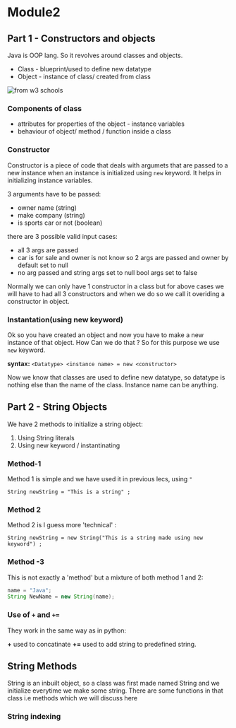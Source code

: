 # Module2 

## Part 1 - Constructors and objects

Java is OOP lang. So it revolves around classes and objects.

- Class - blueprint/used to define new datatype 
- Object - instance of class/ created from class

![from w3 schools](https://user-images.githubusercontent.com/30211412/117099959-21dd9e00-ad90-11eb-96e3-e5eb547d25cf.png)


### Components of class 

- attributes for properties of the object - instance variables 
- behaviour of object/ method / function inside a class 

### Constructor

Constructor is a piece of code that deals with argumets that are passed to a new instance when an instance is initialized using `new` keyword. It helps in initializing instance variables.

3 arguments have to be passed: 
- owner name (string)
- make company (string)
- is sports car or not (boolean)
    
there are 3 possible valid input cases: 
- all 3 args are passed 
- car is for sale and owner is not know so 2 args are passed and owner by default set to null 
- no arg passed and string args set to null bool args set to false 
 
Normally we can only have 1 constructor in a class but for above cases we will have to had all 3 constructors and when we do so we call it overiding a constructor in object. 


### Instantation(using new keyword) 

Ok so you have created an object and now you have to make a new instance of that object. How Can we do that ? 
So for this purpose we use `new` keyword. 

**syntax:** `<Datatype> <instance name> = new <constructor>`

Now we know that classes are used to define new datatype, so datatype is nothing else than the name of the class. Instance name can be anything. 

## Part 2 - String Objects

We have 2 methods to initialize a string object: 

1. Using String literals
2. Using new keyword / instantinating

### Method-1

Method 1 is simple and we have used it in previous lecs, using `"` 

`String newString = "This is a string" ;`

### Method 2 

Method 2 is I guess more 'technical' : 

`String newString = new String("This is a string made using new keyword") ; `

### Method -3 

This is not exactly a 'method' but a mixture of both method 1 and 2: 

```java
name = "Java"; 
String NewName = new String(name);
```
### Use of `+` and `+=` 

They work in the same way as in python: 

**+** used to concatinate 
**+=** used to add string to predefined string. 

## String Methods 

String is an inbuilt object, so a class was first made named String and we initialize everytime we make some string. There are some functions in that class i.e methods which we will discuss here

### String indexing 


